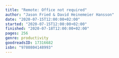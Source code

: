 ```yaml
---
title: "Remote: Office not required"
author: "Jason Fried & David Heinemeier Hansson"
date: "2020-07-15T12:00:00+02:00"
started: "2020-07-15T12:00:00+02:00"
finished: "2020-07-18T12:00:00+02:00"
pages: 256
genre: productivity
goodreadsID: 17316682
isbn: "9780804148993"
---
```

